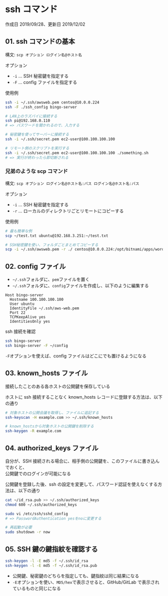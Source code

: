 # ssh コマンド

作成日 2019/09/28、更新日 2019/12/02

## 01. ssh コマンドの基本

構文: `scp オプション ログイン名@ホスト名`

オプション

-   `-i` ... SSH 秘密鍵を指定する
-   `-F` ... config ファイルを指定する

使用例

```bash
ssh -i ~/.ssh/awsweb.pem centos@10.0.0.224
ssh -F ./ssh_config bingo-server

# LAN上のラズパイに接続する
ssh pi@192.168.0.110
# => パスワードを聞かれるので、入力する

# 秘密鍵を使ってサーバーに接続する
ssh -i ~/.ssh/secret.pem ec2-user@100.100.100.100

# リモート側のスクリプトを実行する
ssh -i ~/.ssh/secret.pem ec2-user@100.100.100.100 ./something.sh
# => 実行が終わったら即切断される
```

### 兄弟のような scp コマンド

構文: `scp オプション ログイン名@ホスト名:パス ログイン名@ホスト名:パス`

オプション

-   `-i` ... SSH 秘密鍵を指定する
-   `-r` ... ローカルのディレクトリごとリモートにコピーする

使用例

```bash
# 最も簡単な例
scp ~/test.txt ubuntu@192.168.3.251:~/test.txt

# SSH秘密鍵を使い、フォルダごとまとめてコピーする
scp -i ~/.ssh/awsweb.pem -r ./ centos@10.0.0.224:/opt/bitnami/apps/wordpress/htdocs/work/
```

## 02. config ファイル

-   `~/.ssh`フォルダに、`pem`ファイルを置く
-   `~/.ssh`フォルダに、`config`ファイルを作成し、以下のように編集する

```text
Host bingo-server
  Hostname 100.100.100.100
  User ubuntu
  IdentityFile ~/.ssh/aws-web.pem
  Port 22
  TCPKeepAlive yes
  IdentitiesOnly yes
```

ssh 接続を確認

```bash
ssh bingo-server
ssh bingo-server -F ~/config
```

`-F`オプションを使えば、config ファイルはどこにでも置けるようになる

## 03. known_hosts ファイル

接続したことのある各ホストの公開鍵を保存している

ホストに ssh 接続することなく known_hosts レコードに登録する方法は、以下の通り

```bash
# 対象ホストの公開会議を取得し、ファイルに追記する
ssh-keyscan -H example.com >> ~/.ssh/known_hosts

# known_hostsから対象ホストの公開鍵を削除する
ssh-keygen -R example.com
```

## 04. authorized_keys ファイル

自分が、SSH 接続される場合に、相手側の公開鍵を、このファイルに書き込んでおくと、\
公開鍵でのログインが可能になる

公開鍵を登録した後、ssh の設定を変更して、パスワード認証を使えなくする方法は、以下の通り

```bash
cat ~/id_rsa.pub >> ~/.ssh/authorized_keys
chmod 600 ~/.ssh/authorized_keys

sudo vi /etc/ssh/sshd_config
# => PasswordAuthentication yesをnoに変更する

# 再起動が必要
sudo shutdown -r now
```

## 05. SSH 鍵の鍵指紋を確認する

```bash
ssh-keygen -l -E md5 -f ~/.ssh/id_rsa
ssh-keygen -l -E md5 -f ~/.ssh/id_rsa.pub
```

-   公開鍵、秘密鍵のどちらを指定しても、鍵指紋は同じ結果になる
-   `-E`オプションを使い、`MD5/hex`で表示させると、GitHub/GitLab で表示されているものと同じになる
